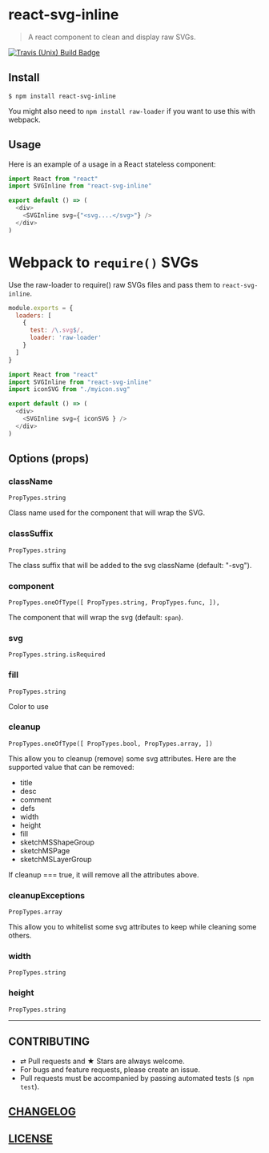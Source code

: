 # react-svg-inline

> A react component to clean and display raw SVGs.

[![Travis (Unix) Build Badge](https://img.shields.io/travis/MoOx/react-svg-inline/master.svg?label=unix+build)](https://travis-ci.org/MoOx/react-svg-inline)

## Install

```console
$ npm install react-svg-inline
```

You might also need to `npm install raw-loader` if you want to use this with
webpack.

## Usage

Here is an example of a usage in a React stateless component:

```js
import React from "react"
import SVGInline from "react-svg-inline"

export default () => (
  <div>
    <SVGInline svg={"<svg....</svg>"} />
  </div>
)
```

# Webpack to `require()` SVGs

Use the raw-loader to require() raw SVGs files and pass them to
`react-svg-inline`.

```js
module.exports = {
  loaders: [
    {
      test: /\.svg$/,
      loader: 'raw-loader'
    }
  ]
}

```

```js
import React from "react"
import SVGInline from "react-svg-inline"
import iconSVG from "./myicon.svg"

export default () => (
  <div>
    <SVGInline svg={ iconSVG } />
  </div>
)
```

## Options (props)

### className

``PropTypes.string``

Class name used for the component that will wrap the SVG.

### classSuffix

``PropTypes.string``

The class suffix that will be added to the svg className (default: "-svg").

### component

``PropTypes.oneOfType([
  PropTypes.string,
  PropTypes.func,
]),``

The component that will wrap the svg (default: `span`).

### svg

``PropTypes.string.isRequired``

### fill

``PropTypes.string``

Color to use

### cleanup

``PropTypes.oneOfType([
  PropTypes.bool,
  PropTypes.array,
])``

This allow you to cleanup (remove) some svg attributes.
Here are the supported value that can be removed:

- title
- desc
- comment
- defs
- width
- height
- fill
- sketchMSShapeGroup
- sketchMSPage
- sketchMSLayerGroup

If cleanup === true, it will remove all the attributes above.

### cleanupExceptions

``PropTypes.array``

This allow you to whitelist some svg attributes to keep while cleaning some
others.

### width

``PropTypes.string``

### height

``PropTypes.string``

---

## CONTRIBUTING

* ⇄ Pull requests and ★ Stars are always welcome.
* For bugs and feature requests, please create an issue.
* Pull requests must be accompanied by passing automated tests (`$ npm test`).

## [CHANGELOG](CHANGELOG.md)

## [LICENSE](LICENSE)
